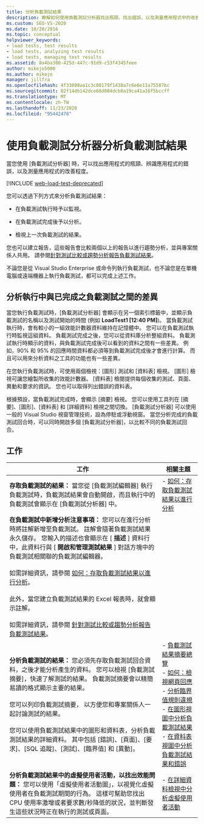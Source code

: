 ```yaml
---
title: 分析負載測試結果
description: 瞭解如何使用負載測試分析器找出瓶頸、找出錯誤，以及測量應用程式中的改善。
ms.custom: SEO-VS-2020
ms.date: 10/20/2016
ms.topic: conceptual
helpviewer_keywords:
- load tests, test results
- load tests, analyzing test results
- load tests, managing test results
ms.assetid: 8a4ba300-425d-447c-91d9-c53f4345feee
author: mikejo5000
ms.author: mikejo
manager: jillfra
ms.openlocfilehash: 4f33898aa1c3c08179f1438a7c6e6e11a75587bc
ms.sourcegitcommit: 02f14db142dce68d084dcb0a19ca41a16f5bccff
ms.translationtype: MT
ms.contentlocale: zh-TW
ms.lasthandoff: 11/23/2020
ms.locfileid: "95442478"
---
```

# <a name="analyze-load-test-results-using-the-load-test-analyzer"></a>使用負載測試分析器分析負載測試結果

當您使用 [負載測試分析器] 時，可以找出應用程式的瓶頸、辨識應用程式的錯誤，以及測量應用程式的改善程度。

[!INCLUDE [web-load-test-deprecated](includes/web-load-test-deprecated.md)]

您可以透過下列方式來分析負載測試結果：

- 在負載測試執行時予以監視。

- 在負載測試完成後予以分析。

- 檢視上一次負載測試的結果。

您也可以建立報告，這些報告會比較兩個以上的報告以進行趨勢分析，並與專案關係人共用。 請參閱[針對測試比較或趨勢分析報告負載測試結果](../test/compare-load-test-results.md)。

不論您是從 Visual Studio Enterprise 或命令列執行負載測試，也不論您是在單機電腦或遠端機器上執行負載測試，都可以完成上述工作。

## <a name="differences-between-analyzing-a-running-and-a-completed-load-test"></a>分析執行中與已完成之負載測試之間的差異

當您執行負載測試時，[負載測試分析器] 會顯示在另一個索引標籤中，並顯示負載測試的名稱以及測試開始的時間 (例如 **LoadTest1 [12:40 PM]**)。 當負載測試執行時，會有較小的一組效能計數器資料維持在記憶體中。 您可以在負載測試執行時監視這組資料。 負載測試完成之後，您可以從資料庫分析整組資料。 負載測試執行時顯示的資料，與負載測試完成後可以看到的資料之間有一些差異。 例如，90% 和 95% 的回應時間資料都必須等到負載測試完成後才會進行計算。 而且可以用來分析資料之工具的功能也有一些差異。

在您執行負載測試時，可使用兩個檢視：[圖形] 測試和 [資料表] 檢視。 [圖形] 檢視可讓您繪製所收集的效能計數器。 [資料表] 檢閱提供每個收集的測試、頁面、異動和要求的資訊。 您也可以取得列出錯誤的資料表。

根據預設，當負載測試完成時，會顯示 [摘要] 檢視。 您可以使用工具列在 [摘要]、[圖形]、[資料表] 和 [詳細資料] 檢視之間切換。 [負載測試分析器] 可以使用一般的 Visual Studio 視窗管理技術，設為停駐或浮動視窗。 當您分析完成的負載測試回合時，可以同時開啟多個 [負載測試分析器]，以比較不同的負載測試回合。

## <a name="tasks"></a>工作

|工作|相關主題|
|-|-|
|**存取負載測試的結果：** 當您從 [負載測試編輯器] 執行負載測試時，負載測試結果會自動開啟，而且執行中的負載測試會顯示在 [負載測試分析器] 中。|-   [如何：存取負載測試結果以進行分析](../test/how-to-access-load-test-results-for-analysis.md)|
|**在負載測試中新增分析注意事項：** 您可以在進行分析時將註解新增至負載測試。 註解會隨著負載測試結果永久儲存。 您輸入的描述也會顯示在 [ **描述** ] 資料行中，此資料行與 [ **開啟和管理測試結果** ] 對話方塊中的負載測試相關聯的負載測試編輯器。<br /><br /> 如需詳細資訊，請參閱 [如何：存取負載測試結果以進行分析](../test/how-to-access-load-test-results-for-analysis.md)。<br /><br /> 此外，當您建立負載測試結果的 Excel 報表時，就會顯示註解。<br /><br /> 如需詳細資訊，請參閱 [針對測試比較或趨勢分析報告負載測試結果](../test/compare-load-test-results.md)。||
|**分析負載測試的結果：** 您必須先存取負載測試回合資料，之後才能分析產生的資料。 您可以檢視 [負載測試摘要]，快速了解測試的結果。 負載測試摘要會以精簡易讀的格式顯示主要的結果。<br /><br /> 您可以列印負載測試摘要， 以方便您和專案關係人一起討論測試的結果。<br /><br /> 您可以使用負載測試結果中的圖形和資料表，分析負載測試結果的詳細資料。 其中包括 [錯誤]、[頁面]、[要求]、[SQL 追蹤]、[測試]、[臨界值] 和 [異動]。|-   [負載測試結果摘要總覽](../test/load-test-results-summary-overview.md)<br />-   [如何：檢視網頁回應](../test/how-to-view-web-page-response-time-in-a-load-test.md)<br />-   [分析臨界值規則違規](../test/analyze-threshold-rule-violations-in-load-tests.md)<br />-   [在圖形視圖中分析負載測試結果](../test/analyze-load-test-results-in-the-graphs-view.md)<br />-   [在資料表視圖中分析負載測試結果和錯誤](../test/analyze-load-test-results-and-errors-in-the-tables-view.md)|
|**分析負載測試結果中的虛擬使用者活動，以找出效能問題：** 您可以使用「虛擬使用者活動圖」，以視覺化虛擬使用者在負載測試期間的行為。 這樣可幫助您找出 CPU 使用率激增或者要求數/秒降低的狀況，並判斷發生這些狀況時正在執行的測試或頁面。|-   [在詳細資料檢視中分析虛擬使用者活動](../test/analyze-load-test-virtual-user-activity-in-the-details-view.md)|
